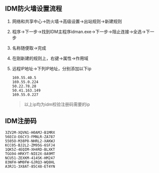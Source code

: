 ## IDM防火墙设置流程

1. 网络和共享中心→防火墙→高级设置→出站规则→新建规则

2. 程序→下一步→找到IDM主程序idman.exe→下一步→阻止连接→全选→下一步

3. 名称随便取→完成

4. 在刚新建的规则上，右键→属性→作用域

5. 远程IP地址→下列IP地址，分别添加以下ip

   ```
   169.55.40.5
   169.55.0.224
   50.22.78.28
   50.41.163.149
   169.55.0.227
   ```

   > 以上ip均为idm校验注册码需要的ip

## IDM注册码

```
3ZV2M-XQVN1-H0AMJ-B1MRX
56ECU-E6CY3-FMNLR-ZA787
5505O-M38P8-NHRL2-XAKWJ
KCC05-BJ2L2-ZM95G-6SFJ4
1QK5Z-4EQIM-XH4RD-BLXKT
TGG94-HRKYT-NIE2X-8A9MT
NCU51-ZEXKM-414SK-HM247
83NFH-WM0FW-GJRQ3-WQ8HL
A3RJ1-3X8AT-85C48-ET4YN
```

